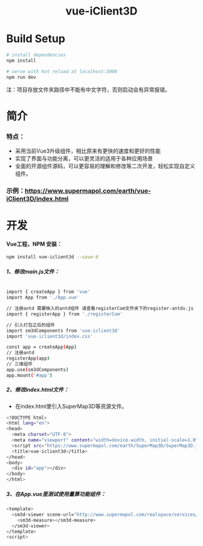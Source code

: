 # <center>vue-iClient3D</center>

# Build Setup

``` bash
# install dependencies
npm install

# serve with hot reload at localhost:3000
npm run dev

```

注：项目存放文件夹路径中不能有中文字符，否则启动会有异常报错。


# 简介
### 特点：
- 采用当前Vue3升级组件，相比原来有更快的速度和更好的性能
- 实现了界面与功能分离，可以更灵活的适用于各种应用场景
- 全面的开源组件源码，可以更容易的理解和修改等二次开发，轻松实现自定义组件。

### 示例：https://www.supermapol.com/earth/vue-iClient3D/index.html


# 开发
#### Vue工程，NPM 安装：

``` bash
npm install vue-iclient3d --save-d
```

##### 1、修改main.js文件：

``` bash

import { createApp } from 'vue'
import App from './App.vue'

// 注册antd 需要映入的antd组件 请查看registerCom文件夹下的register-antdv.js
import { registerApp } from './registerCom'

// 引入打包之后的组件
import sm3dComponents from 'vue-iclient3d'
import 'vue-iclient3d/index.css'

const app = createApp(App)
// 注册antd
registerApp(app)
// 三维组件
app.use(sm3dComponents)
app.mount('#app')


```

##### 2、修改index.html文件：

- 在index.html里引入SuperMap3D等资源文件。

``` bash
<!DOCTYPE html>
<html lang="en">
<head>
  <meta charset="UTF-8">
  <meta name="viewport" content="width=device-width, initial-scale=1.0">
  <script src="https://www.supermapol.com/earth/SuperMap3D/SuperMap3D.js"></script>
  <title>vue-iclient3d</title>
</head>
<body>
  <div id="app"></div>
</body>
</html>
```

##### 3、在App.vue里测试使用量算功能组件：

``` bash
<template>
  <sm3d-viewer scene-url="http://www.supermapol.com/realspace/services/3D-ZF_normal/rest/realspace">
    <sm3d-measure></sm3d-measure>
  </sm3d-viewer>
</template>
<script>
```




